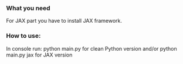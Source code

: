 ### What you need
For JAX part you have to install JAX framework.

### How to use:
In console run: python main.py for clean Python version and/or python main.py jax for JAX version
